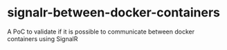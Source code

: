 # signalr-between-docker-containers
A PoC to validate if it is possible to communicate between docker containers using SignalR
